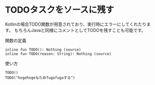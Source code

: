 
# TODOタスクをソースに残す


Kotlinの場合TODO関数が用意されており、実行時にエラーにしてくれたります。
もちろんJavaと同様にコメントとしてTODOを残すことも可能です。


関数の定義

    inline fun TODO(): Nothing (source)
    inline fun TODO(reason: String): Nothing (source)
    
使い方

    TODO()
    TODO("hogehogeなためfugafugaする")
    
